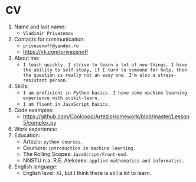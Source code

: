 # CV

1. Name and last name: 
    * `Vladimir Privezenov`
2. Contacts for communication: 
    * `privezenoff@yandex.ru`
    * https://vk.com/privezenoff
3. About me:
    * `I teach quickly, I strive to learn a lot of new things. I have the ability to self-study, if I turn to someone for help, then the question is really not an easy one. I'm also a stress-resistant person.`
4. Skills:
    * `I am proficient in Python basics. I have some machine learning experience with scikit-learn.`
    * `I am fluent in JavaScript basics.`
5. Code examples:
    * https://github.com/Coolcooo/ArtezioHomework/blob/master/Lesson5/complex.py
6. Work experience:
7. Education:
    * Artezio: `python courses.`
    * Coursera: `introduction in machine learning.`
    * The Rolling Scopes: `JavaScript/Front-end.`
    * NNSTU n.a. R.E. Alekseev: `applied mathematics and informatics.`
 8. English language:
    * English level: `A2`, but I think there is still a lot to learn.